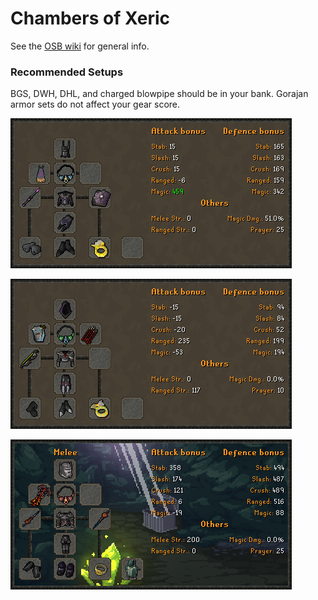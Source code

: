 # Chambers of Xeric

See the [OSB wiki](https://wiki.oldschool.gg/minigames/cox-raids) for general info.

### Recommended Setups

BGS, DWH, DHL, and charged blowpipe should be in your bank. Gorajan armor sets do not affect your gear score.

![Mage Gear](../.gitbook/assets/coxbismage.png)

![Range Gear](../.gitbook/assets/coxbisrange.png)

![Melee Gear](<../.gitbook/assets/image (10).png>)
